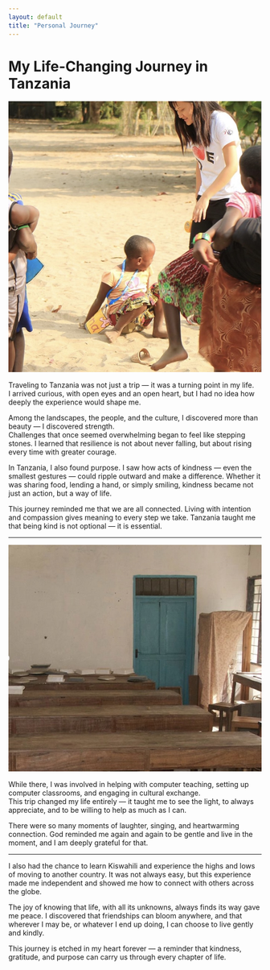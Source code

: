 ```yaml
---
layout: default
title: "Personal Journey"
---
```


# My Life-Changing Journey in Tanzania

![My Journey](assets/tan.jpg)

Traveling to Tanzania was not just a trip — it was a turning point in my life.  
I arrived curious, with open eyes and an open heart, but I had no idea how deeply the experience would shape me.

Among the landscapes, the people, and the culture, I discovered more than beauty — I discovered strength.  
Challenges that once seemed overwhelming began to feel like stepping stones. I learned that resilience is not about never falling, but about rising every time with greater courage.

In Tanzania, I also found purpose. I saw how acts of kindness — even the smallest gestures — could ripple outward and make a difference. Whether it was sharing food, lending a hand, or simply smiling, kindness became not just an action, but a way of life.

This journey reminded me that we are all connected. Living with intention and compassion gives meaning to every step we take. Tanzania taught me that being kind is not optional — it is essential.

---

![Computer Teaching](assets/han.jpg)

While there, I was involved in helping with computer teaching, setting up computer classrooms, and engaging in cultural exchange.  
This trip changed my life entirely — it taught me to see the light, to always appreciate, and to be willing to help as much as I can.  

There were so many moments of laughter, singing, and heartwarming connection. God reminded me again and again to be gentle and live in the moment, and I am deeply grateful for that.  

---
 

I also had the chance to learn Kiswahili and experience the highs and lows of moving to another country. It was not always easy, but this experience made me independent and showed me how to connect with others across the globe.  

The joy of knowing that life, with all its unknowns, always finds its way gave me peace. I discovered that friendships can bloom anywhere, and that wherever I may be, or whatever I end up doing, I can choose to live gently and kindly.  

This journey is etched in my heart forever — a reminder that kindness, gratitude, and purpose can carry us through every chapter of life.
